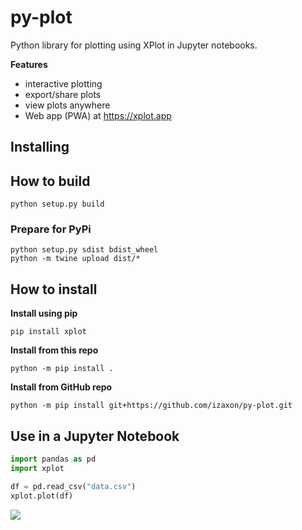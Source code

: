 # py-plot

Python library for plotting using XPlot in Jupyter notebooks.

**Features**

- interactive plotting
- export/share plots
- view plots anywhere
- Web app (PWA) at https://xplot.app

## Installing

## How to build

```
python setup.py build
```

### Prepare for PyPi
```
python setup.py sdist bdist_wheel
python -m twine upload dist/*
```

## How to install

**Install using pip**

```
pip install xplot
```

**Install from this repo**

```
python -m pip install .
```

**Install from GitHub repo**

```
python -m pip install git+https://github.com/izaxon/py-plot.git
```

## Use in a Jupyter Notebook

```python
import pandas as pd
import xplot

df = pd.read_csv("data.csv")
xplot.plot(df)
```

<img src="xplotpy.png">
